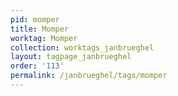 ```yaml
---
pid: momper
title: Momper
worktag: Momper
collection: worktags_janbrueghel
layout: tagpage_janbrueghel
order: '113'
permalink: /janbrueghel/tags/momper
---
```

